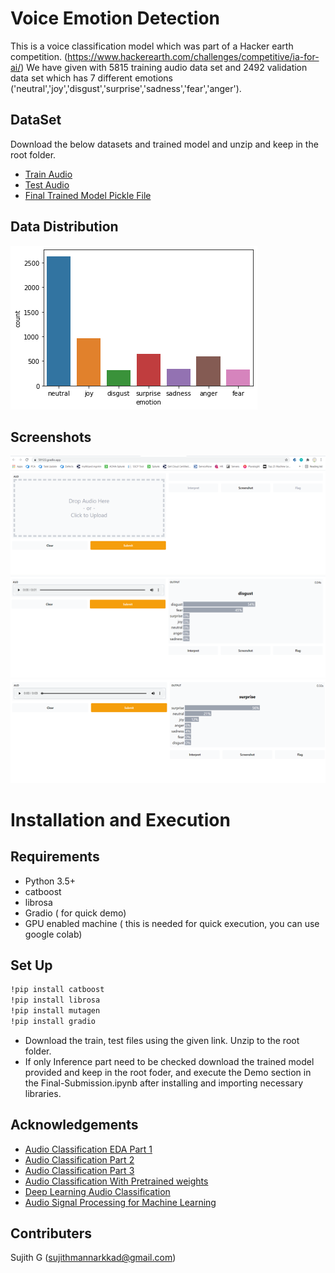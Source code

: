 
# Voice Emotion Detection

This is a voice classification model which was part of a Hacker earth competition.
(https://www.hackerearth.com/challenges/competitive/ia-for-ai/)
We have given with 5815 training audio data set and 2492 validation data set which has 7 different emotions ('neutral','joy','disgust','surprise','sadness','fear','anger').



## DataSet
 Download the below datasets and trained model and unzip and keep in the root folder.
 
- [Train Audio](https://drive.google.com/drive/folders/14bg5LJ45i79m09Y5PgtIPhpjbmcCplq2?usp=sharing)
- [Test Audio](https://drive.google.com/drive/folders/1vPsI74qC6baTBPMl6R6muRMkJlM4fD97?usp=sharing)
- [Final Trained Model Pickle File](https://drive.google.com/file/d/1zD3S6iKsj2Xf7WS2f5DDAC80jTp6Lme3/view?usp=sharing)

## Data Distribution

![App Screenshot](https://raw.githubusercontent.com/sujithmannarkkad/Voice-Emotion-Detection/main/data%20distribution.png)

  
## Screenshots

![App Screenshot](https://raw.githubusercontent.com/sujithmannarkkad/Voice-Emotion-Detection/main/image1.png)
![App Screenshot](https://raw.githubusercontent.com/sujithmannarkkad/Voice-Emotion-Detection/main/prediction1.PNG)
![App Screenshot](https://raw.githubusercontent.com/sujithmannarkkad/Voice-Emotion-Detection/main/prediction2.png)

  
# Installation and Execution
## Requirements

- Python 3.5+
- catboost
- librosa
- Gradio ( for quick demo)
- GPU enabled machine ( this is needed for quick execution, you can use google colab)

## Set Up

```bash
!pip install catboost
!pip install librosa
!pip install mutagen
!pip install gradio
```

- Download the train, test files using the given link. Unzip to the root folder.
- If only Inference part need to be checked download the trained model provided and keep in the root foder, and execute the Demo section in the Final-Submission.ipynb after installing and importing necessary libraries.
  
## Acknowledgements

 - [Audio Classification EDA Part 1](https://www.youtube.com/watch?v=mHPpCXqQd7Y)
 - [Audio Classification Part 2](https://www.youtube.com/watch?v=4F-cwOkMdTE&t=970s)
 - [Audio Classification Part 3](https://www.youtube.com/watch?v=uTFU7qThylE)
 - [Audio Classification With Pretrained weights](https://towardsdatascience.com/audio-classification-with-pre-trained-vgg-19-keras-bca55c2a0efe)
 - [Deep Learning Audio Classification](https://medium.com/analytics-vidhya/deep-learning-audio-classification-fcbed546a2dd)
 - [Audio Signal Processing for Machine Learning](https://www.youtube.com/playlist?list=PL-wATfeyAMNqIee7cH3q1bh4QJFAaeNv0)


## Contributers

Sujith G (sujithmannarkkad@gmail.com)

  
